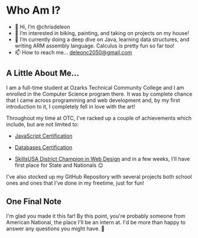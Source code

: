 # Who Am I?

- 👋 Hi, I’m @chrisdeleon
- 👀 I’m interested in biking, painting, and taking on projects on my house!
- 🌱 I’m currently doing a deep dive on Java, learning data structures, and writing ARM assembly language. Calculus is pretty fun so far too!
- 📫 How to reach me... deleonc2050@gmail.com

## A Little About Me...

I am a full-time student at Ozarks Technical Community College and I am enrolled in the Computer Science program there. 
It was by complete chance that I came across programming and web development and, by my first introduction to it, 
I completely fell in love with the art! 

Throughout my time at OTC, I've racked up a couple of achievements which include, but are not limited to:


- [JavaScript Certification](https://www.credly.com/badges/f129eadc-258d-46df-a344-eb78a5532808/public_url)

- [Databases Certification](https://www.credly.com/badges/690b86da-2977-4040-a974-297e9f9664c2/public_url)

- [SkillsUSA District Champion in Web Design](https://github.com/chrisdeleon/SkillsUSARoundOne)
and in a few weeks, I'll have first place for State and Nationals 😉

I've also stocked up my GitHub Repository with several projects both school ones and ones that I've done in my freetime, just for fun!

## One Final Note

I'm glad you made it this far! By this point, you're probably someone from American National, the place I'll be an intern at. 
I'd be more than happy to answer any questions you might have. 🙂


<!---
chrisdeleon/chrisdeleon is a ✨ special ✨ repository because its `README.md` (this file) appears on your GitHub profile.
You can click the Preview link to take a look at your changes.
--->
